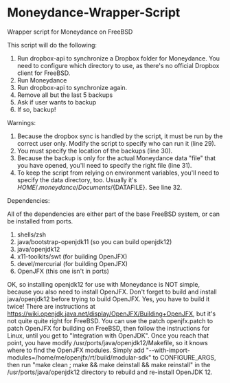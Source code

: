 # Moneydance-Wrapper-Script
Wrapper script for Moneydance on FreeBSD

This script will do the following:
1. Run dropbox-api to synchronize a Dropbox folder for Moneydance.  You need to configure which directory to use, as there's no official Dropbox client for FreeBSD.
2. Run Moneydance
3. Run dropbox-api to synchronize again.
4. Remove all but the last 5 backups
5. Ask if user wants to backup
6. If so, backup!

Warnings:
1. Because the dropbox sync is handled by the script, it must be run by the correct user only.  Modify the script to specify who can run it (line 29).
2. You must specify the location of the backups (line 30).
3. Because the backup is only for the actual Moneydance data "file" that you have opened, you'll need to specify the right file (line 31).
4. To keep the script from relying on environment variables, you'll need to specify the data directory, too.  Usually it's ${HOME}/.moneydance/Documents/${DATAFILE}.  See line 32.

Dependencies:

All of the dependencies are either part of the base FreeBSD system, or can be installed from ports.

1. shells/zsh
2. java/bootstrap-openjdk11 (so you can build openjdk12)
3. java/openjdk12
4. x11-toolkits/swt (for building OpenJFX)
5. devel/mercurial (for building OpenJFX)
6. OpenJFX (this one isn't in ports)

OK, so installing openjdk12 for use with Moneydance is NOT simple, because you also need to install OpenJFX.  Don't forget to build and install java/openjdk12 before trying to build OpenJFX.  Yes, you have to build it twice!  There are instructions at https://wiki.openjdk.java.net/display/OpenJFX/Building+OpenJFX, but it's not quite quite right for FreeBSD.  You can use the patch openjfx.patch to patch OpenJFX for building on FreeBSD, then follow the instructions for Linux, until you get to "Integration with OpenJDK".  Once you reach that point, you have modify /usr/ports/java/openjdk12/Makefile, so it knows where to find the OpenJFX modules.  Simply add "--with-import-modules=/home/me/openjfx/rt/build/modular-sdk" to CONFIGURE_ARGS, then run "make clean ; make && make deinstall && make reinstall" in the /usr/ports/java/openjdk12 directory to rebuild and re-install OpenJDK 12.

